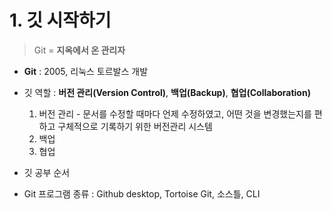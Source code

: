 # 1. 깃 시작하기
> Git = **지옥에서 온 관리자**
- **Git** : 2005, 리눅스 토르발스 개발
- 깃 역할 : **버전 관리(Version Control)**, **백업(Backup)**, **협업(Collaboration)**
    1. 버전 관리
      - 문서를 수정할 때마다 언제 수정하였고, 어떤 것을 변경했는지를 편하고 구체적으로 기록하기 위한 버전관리 시스템
    2. 백업
    3. 협업
    
- 깃 공부 순서

- Git 프로그램 종류 : Github desktop, Tortoise Git, 소스틀, CLI
